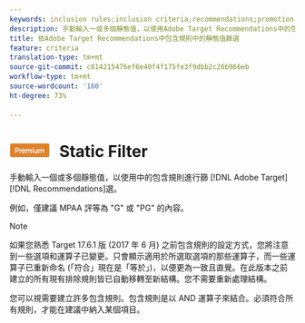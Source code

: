 ```yaml
---
keywords: inclusion rules;inclusion criteria;recommendations;promotion;promotions;dynamic filtering;static;static filter
description: 手動輸入一或多個靜態值，以使用Adobe Target Recommendations中的包含規則進行篩選。
title: 依Adobe Target Recommendations中包含規則中的靜態值篩選
feature: criteria
translation-type: tm+mt
source-git-commit: c814215476ef6e40f4f175fe3f9dbb2c26b966eb
workflow-type: tm+mt
source-wordcount: '160'
ht-degree: 73%

---
```



# ![PREMIUM](/help/assets/premium.png) Static Filter

手動輸入一個或多個靜態值，以使用中的包含規則進行篩 [!DNL Adobe Target][!DNL Recommendations]選。

例如，僅建議 MPAA 評等為 &quot;G&quot; 或 &quot;PG&quot; 的內容。

>[!NOTE]
>
>如果您熟悉 Target 17.6.1 版 (2017 年 6 月) 之前包含規則的設定方式，您將注意到一些選項和運算子已變更。只會顯示適用於所選取選項的那些運算子，而一些運算子已重新命名 (「符合」現在是「等於」)，以便更為一致且直覺。在此版本之前建立的所有現有排除規則皆已自動移轉至新結構。您不需要重新處理結構。

您可以視需要建立許多包含規則。包含規則是以 AND 運算子來結合。必須符合所有規則，才能在建議中納入某個項目。
